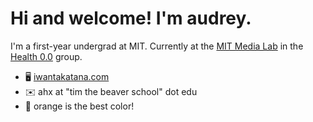 # Hi and welcome! I'm audrey.

I'm a first-year undergrad at MIT. Currently at the [MIT Media Lab](https://www.media.mit.edu/) in the [Health 0.0](https://www.media.mit.edu/groups/health-0-0/overview/) group.
- 🖥️ [iwantakatana.com](iwantakatana.com)
- ✉️ ahx at "tim the beaver school" dot edu
- 🧡 orange is the best color!

